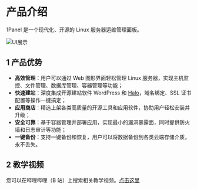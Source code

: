 # 产品介绍

1Panel 是一个现代化、开源的 Linux 服务器运维管理面板。

![UI展示](https://resource.fit2cloud.com/1panel/img/overview.png)

## 1 产品优势

- **高效管理**：用户可以通过 Web 图形界面轻松管理 Linux 服务器，实现主机监控、文件管理、数据库管理、容器管理等功能；
- **快速建站**：深度集成开源建站软件 WordPress 和 [Halo](https://github.com/halo-dev/halo/)，域名绑定、SSL 证书配置等操作一键搞定；
- **应用商店**：精选上架各类高质量的开源工具和应用软件，协助用户轻松安装并升级；
- **安全可靠**：基于容器管理并部署应用，实现最小的漏洞暴露面，同时提供防火墙和日志审计等功能；
- **一键备份**：支持一键备份和恢复，用户可以将数据备份到各类云端存储介质，永不丢失。

## 2 教学视频

您可以在哔哩哔哩（B 站）上搜索相关教学视频。[点击这里](https://space.bilibili.com/510493147/channel/collectiondetail?sid=1199760)